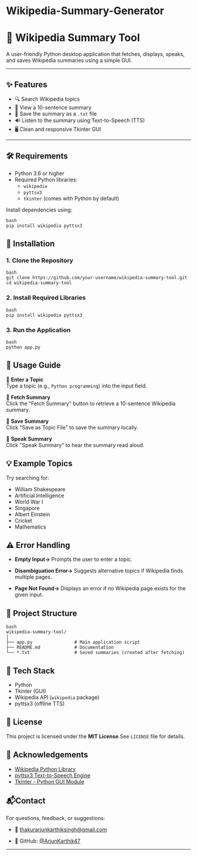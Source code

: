 # Wikipedia-Summary-Generator
# 🧠 Wikipedia Summary Tool

A user-friendly Python desktop application that fetches, displays, speaks, and saves Wikipedia summaries using a simple GUI.

---

## ✨ Features

- 🔍 Search Wikipedia topics
- 📄 View a 10-sentence summary
- 💾 Save the summary as a `.txt` file
- 🔊 Listen to the summary using Text-to-Speech (TTS)
- 🖥️ Clean and responsive Tkinter GUI

---

## 🛠 Requirements

- Python 3.6 or higher
- Required Python libraries:
  - `wikipedia`
  - `pyttsx3`
  - `tkinter` (comes with Python by default)

Install dependencies using:
```
bash
pip install wikipedia pyttsx3
```

## 🚀 Installation
### 1. Clone the Repository
```
bash
git clone https://github.com/your-username/wikipedia-summary-tool.git
cd wikipedia-summary-tool
```
### 2. Install Required Libraries
```
bash
pip install wikipedia pyttsx3
```
### 3. Run the Application
```
bash
python app.py
```
## 🧭 Usage Guide

🔹 **Enter a Topic**  
Type a topic (e.g., `Python programming`) into the input field.

🔹 **Fetch Summary**  
Click the "Fetch Summary" button to retrieve a 10-sentence Wikipedia summary.

🔹 **Save Summary**  
Click "Save as Topic File" to save the summary locally.

🔹 **Speak Summary**  
Click "Speak Summary" to hear the summary read aloud.

## 💡 Example Topics
Try searching for:
- William Shakespeare
- Artificial Intelligence
- World War I
- Singapore
- Albert Einstein
- Cricket
- Mathematics

## ⚠️ Error Handling
- **Empty Input->** Prompts the user to enter a topic.

- **Disambiguation Error->** Suggests alternative topics if Wikipedia finds multiple pages.

- **Page Not Found->** Displays an error if no Wikipedia page exists for the given input.

## 📁 Project Structure
```
bash
wikipedia-summary-tool/
│
├── app.py                # Main application script
├── README.md             # Documentation
└── *.txt                 # Saved summaries (created after fetching)
```
## 🧱 Tech Stack
- Python
- Tkinter (GUI)
- Wikipedia API (`wikipedia` package)
- pyttsx3 (offline TTS)

## 📜 License
This project is licensed under the **MIT License**.See `LICENSE` file for details.

## 🙌 Acknowledgements

- [Wikipedia Python Library](https://pypi.org/project/wikipedia/)
- [pyttsx3 Text-to-Speech Engine](https://pypi.org/project/pyttsx3/)
- [Tkinter - Python GUI Module](https://docs.python.org/3/library/tkinter.html)

## 📬Contact
For questions, feedback, or suggestions:
- 📧 thakurarjunkarthiksingh@gmail.com

- 🐙 GitHub: [@ArjunKarthik47](https://github.com/ArjunKarthik47)


---
